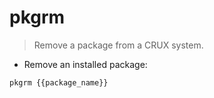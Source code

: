 # pkgrm

> Remove a package from a CRUX system.

- Remove an installed package:

`pkgrm {{package_name}}`

